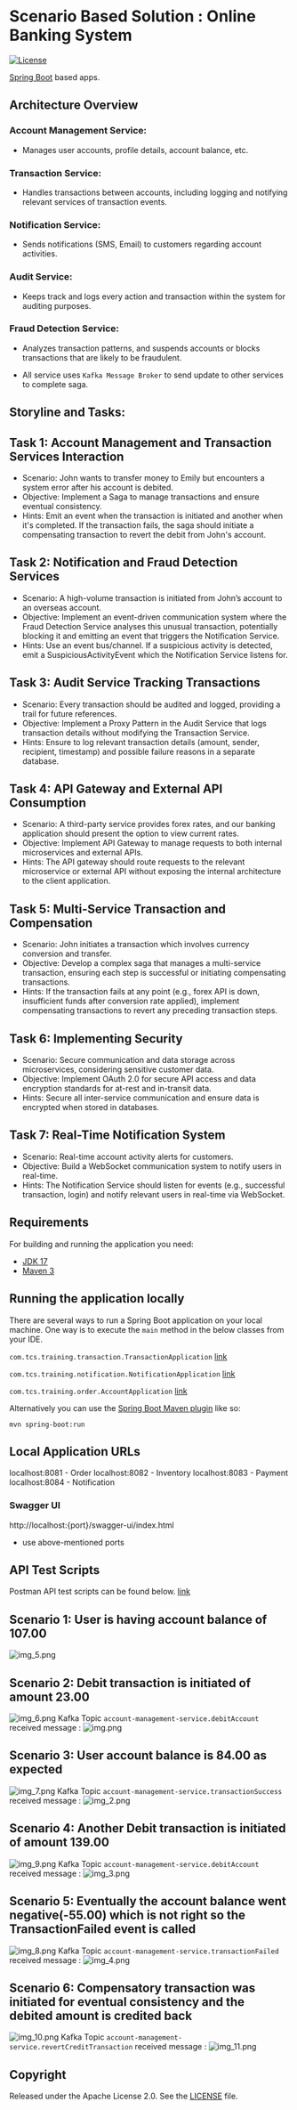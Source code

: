 # Scenario Based Solution : Online Banking System

[![License](http://img.shields.io/:license-apache-blue.svg)](http://www.apache.org/licenses/LICENSE-2.0.html)

[Spring Boot](http://projects.spring.io/spring-boot/) based apps.

## Architecture Overview
### Account Management Service: 
* Manages user accounts, profile details, account balance, etc.
### Transaction Service: 
* Handles transactions between accounts, including logging and notifying relevant services of transaction events.
### Notification Service: 
* Sends notifications (SMS, Email) to customers regarding account activities.
### Audit Service: 
* Keeps track and logs every action and transaction within the system for auditing purposes.
### Fraud Detection Service: 
* Analyzes transaction patterns, and suspends accounts or blocks transactions that are likely to be fraudulent.

* All service uses ```Kafka Message Broker``` to send update to other services to complete saga.

## Storyline and Tasks:

## Task 1: Account Management and Transaction Services Interaction
* Scenario: John wants to transfer money to Emily but encounters a system error after his account is debited.
* Objective: Implement a Saga to manage transactions and ensure eventual consistency.
* Hints: Emit an event when the transaction is initiated and another when it's completed. If the transaction fails, the saga should initiate a compensating transaction to revert the debit from John's account.
## Task 2: Notification and Fraud Detection Services
* Scenario: A high-volume transaction is initiated from John’s account to an overseas account.
* Objective: Implement an event-driven communication system where the Fraud Detection Service analyses this unusual transaction, potentially blocking it and emitting an event that triggers the Notification Service.
* Hints: Use an event bus/channel. If a suspicious activity is detected, emit a SuspiciousActivityEvent which the Notification Service listens for.
## Task 3: Audit Service Tracking Transactions
* Scenario: Every transaction should be audited and logged, providing a trail for future references.
* Objective: Implement a Proxy Pattern in the Audit Service that logs transaction details without modifying the Transaction Service.
* Hints: Ensure to log relevant transaction details (amount, sender, recipient, timestamp) and possible failure reasons in a separate database.
## Task 4: API Gateway and External API Consumption
* Scenario: A third-party service provides forex rates, and our banking application should present the option to view current rates.
* Objective: Implement API Gateway to manage requests to both internal microservices and external APIs.
* Hints: The API gateway should route requests to the relevant microservice or external API without exposing the internal architecture to the client application.
## Task 5: Multi-Service Transaction and Compensation
* Scenario: John initiates a transaction which involves currency conversion and transfer.
* Objective: Develop a complex saga that manages a multi-service transaction, ensuring each step is successful or initiating compensating transactions.
* Hints: If the transaction fails at any point (e.g., forex API is down, insufficient funds after conversion rate applied), implement compensating transactions to revert any preceding transaction steps.
## Task 6: Implementing Security
* Scenario: Secure communication and data storage across microservices, considering sensitive customer data.
* Objective: Implement OAuth 2.0 for secure API access and data encryption standards for at-rest and in-transit data.
* Hints: Secure all inter-service communication and ensure data is encrypted when stored in databases.
## Task 7: Real-Time Notification System
* Scenario: Real-time account activity alerts for customers.
* Objective: Build a WebSocket communication system to notify users in real-time.
* Hints: The Notification Service should listen for events (e.g., successful transaction, login) and notify relevant users in real-time via WebSocket.
## Requirements

For building and running the application you need:

- [JDK 17](https://www.oracle.com/java/technologies/javase/jdk17-archive-downloads.html)
- [Maven 3](https://maven.apache.org)

## Running the application locally

There are several ways to run a Spring Boot application on your local machine. One way is to execute the `main` method
in the below classes from your IDE.

`com.tcs.training.transaction.TransactionApplication`
[link](./transaction-service/src/main/java/com/tcs/training/transaction/TransactionApplication.java)

`com.tcs.training.notification.NotificationApplication`
[link](./notification-service/src/main/java/com/tcs/training/notification/NotificationApplication.java)

`com.tcs.training.order.AccountApplication`
[link](./account-management-service/src/main/java/com/tcs/training/account/AccountApplication.java)


Alternatively you can use
the [Spring Boot Maven plugin](https://docs.spring.io/spring-boot/docs/current/reference/html/build-tool-plugins-maven-plugin.html)
like so:

```shell
mvn spring-boot:run
```

## Local Application URLs

localhost:8081 - Order
localhost:8082 - Inventory
localhost:8083 - Payment
localhost:8084 - Notification

### Swagger UI

http://localhost:{port}/swagger-ui/index.html
* use above-mentioned ports


## API Test Scripts
Postman API test scripts can be found below.
[link](./postman-tests/Scenario%20Bases%20-%20Online%20Banking%20System.postman_collection.json)

##  Scenario 1: User is having account balance of 107.00
![img_5.png](img_5.png)

## Scenario 2: Debit transaction is initiated of amount 23.00
![img_6.png](img_6.png)
Kafka Topic `account-management-service.debitAccount` received message :
![img.png](img.png)

## Scenario 3: User account balance is 84.00 as expected
![img_7.png](img_7.png)
Kafka Topic `account-management-service.transactionSuccess` received message :
![img_2.png](img_2.png)

## Scenario 4: Another Debit transaction is initiated of amount 139.00
![img_9.png](img_9.png)
Kafka Topic `account-management-service.debitAccount` received message :
![img_3.png](img_3.png)

## Scenario 5: Eventually the account balance went negative(-55.00) which is not right so the TransactionFailed event is called
![img_8.png](img_8.png)
Kafka Topic `account-management-service.transactionFailed` received message :
![img_4.png](img_4.png)

## Scenario 6: Compensatory transaction was initiated for eventual consistency and the debited amount is credited back
![img_10.png](img_10.png)
Kafka Topic `account-management-service.revertCreditTransaction` received message :
![img_11.png](img_11.png)

## Copyright

Released under the Apache License 2.0. See
the [LICENSE](https://github.com/arghyagiri/microservice-e2/blob/main/LICENSE) file.
